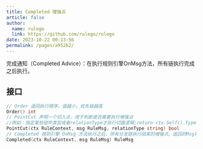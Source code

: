 ```yaml
---
title: Completed 增强点
article: false
author: 
  name: rulego
  link: https://github.com/rulego/rulego
date: 2023-10-22 00:13:56
permalink: /pages/a952b2/
---
```


完成通知（Completed Advice）：在执行规则引擎OnMsg方法，所有链执行完成之后执行。

## 接口

```go
// Order 返回执行顺序，值越小，优先级越高
Order() int
// PointCut 声明一个切入点，用于判断是否需要执行增强点
//例如：指定某些组件类型或者relationType才执行切面逻辑;return ctx.Self().Type()=="mqttClient"
PointCut(ctx RuleContext, msg RuleMsg, relationType string) bool
// Completed 规则引擎 OnMsg 方法执行之后，所有分支链执行结束的增强点。返回的Msg将作为下一个增强点的入参。
Completed(ctx RuleContext, msg RuleMsg) RuleMsg
```
